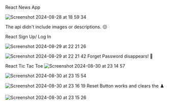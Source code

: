 
React News App

![Screenshot 2024-08-28 at 18 59 34](https://github.com/user-attachments/assets/1e1582ca-2f90-407e-9a11-0ced7fbd0a81)

The api didn't include images or descriptions. 😔 

React Sign Up/ Log In

![Screenshot 2024-08-29 at 22 21 26](https://github.com/user-attachments/assets/e8539114-4a25-41de-8034-2c2cd737831c)

![Screenshot 2024-08-29 at 22 21 42](https://github.com/user-attachments/assets/815a7398-86f1-4cdf-be18-2ccc3b58e734)
Forget Password disappears! 🤩 

React Tic Tac Toe
![Screenshot 2024-08-30 at 23 14 57](https://github.com/user-attachments/assets/895cae32-b7cb-4355-8ca6-1c1ac4b67f01)

![Screenshot 2024-08-30 at 23 15 54](https://github.com/user-attachments/assets/6b25f4a1-a510-4a84-9ce5-40d2b17485be)

![Screenshot 2024-08-30 at 23 16 19](https://github.com/user-attachments/assets/9ae775d1-e07f-4e3e-85db-144ba205b947)
Reset Button works and clears the ♟️ 

![Screenshot 2024-08-30 at 23 15 26](https://github.com/user-attachments/assets/d2a9a9e7-463c-43da-8b74-90c5a25b2f77)


